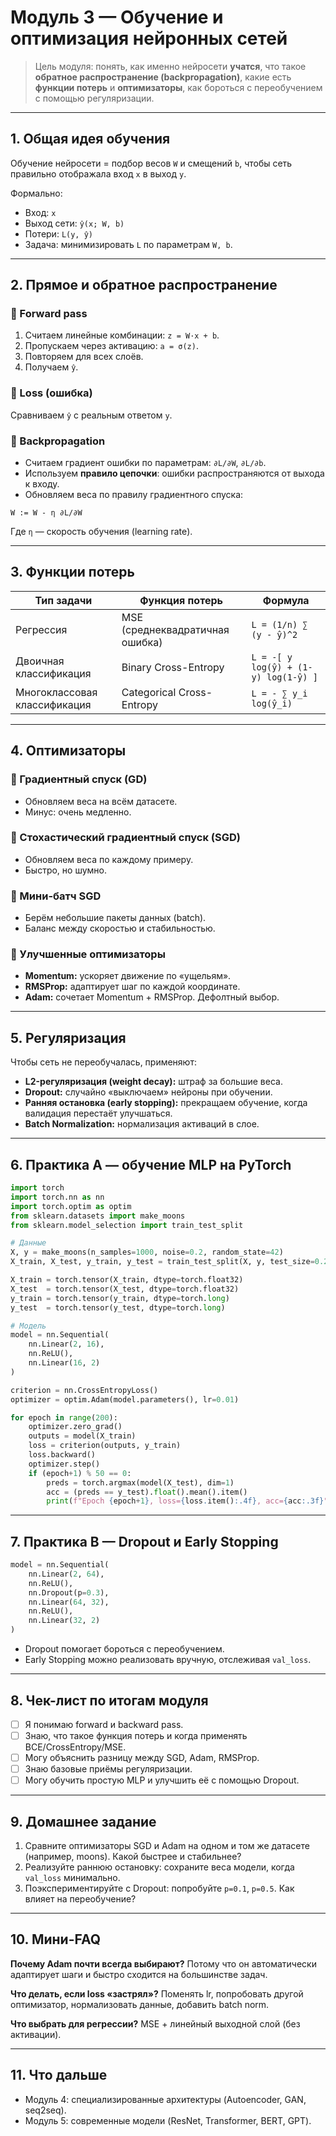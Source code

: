 # Модуль 3 — Обучение и оптимизация нейронных сетей

> Цель модуля: понять, как именно нейросети **учатся**, что такое **обратное распространение (backpropagation)**, какие есть **функции потерь** и **оптимизаторы**, как бороться с переобучением с помощью регуляризации.

---

## 1. Общая идея обучения

Обучение нейросети = подбор весов `W` и смещений `b`, чтобы сеть правильно отображала вход `x` в выход `y`.

Формально:

* Вход: `x`
* Выход сети: `ŷ(x; W, b)`
* Потери: `L(y, ŷ)`
* Задача: минимизировать `L` по параметрам `W, b`.

---

## 2. Прямое и обратное распространение

### 🔹 Forward pass

1. Считаем линейные комбинации: `z = W·x + b`.
2. Пропускаем через активацию: `a = σ(z)`.
3. Повторяем для всех слоёв.
4. Получаем `ŷ`.

### 🔹 Loss (ошибка)

Сравниваем `ŷ` с реальным ответом `y`.

### 🔹 Backpropagation

* Считаем градиент ошибки по параметрам: `∂L/∂W`, `∂L/∂b`.
* Используем **правило цепочки**: ошибки распространяются от выхода к входу.
* Обновляем веса по правилу градиентного спуска:

`W := W - η ∂L/∂W`

Где `η` — скорость обучения (learning rate).

---

## 3. Функции потерь

| Тип задачи                   | Функция потерь                  | Формула                              |
| ---------------------------- | ------------------------------- | ------------------------------------ |
| Регрессия                    | MSE (среднеквадратичная ошибка) | `L = (1/n) ∑ (y - ŷ)^2`              |
| Двоичная классификация       | Binary Cross-Entropy            | `L = -[ y log(ŷ) + (1-y) log(1-ŷ) ]` |
| Многоклассовая классификация | Categorical Cross-Entropy       | `L = - ∑ y_i log(ŷ_i)`               |

---

## 4. Оптимизаторы

### 🔹 Градиентный спуск (GD)

* Обновляем веса на всём датасете.
* Минус: очень медленно.

### 🔹 Стохастический градиентный спуск (SGD)

* Обновляем веса по каждому примеру.
* Быстро, но шумно.

### 🔹 Мини-батч SGD

* Берём небольшие пакеты данных (batch).
* Баланс между скоростью и стабильностью.

### 🔹 Улучшенные оптимизаторы

* **Momentum:** ускоряет движение по «ущельям».
* **RMSProp:** адаптирует шаг по каждой координате.
* **Adam:** сочетает Momentum + RMSProp. Дефолтный выбор.

---

## 5. Регуляризация

Чтобы сеть не переобучалась, применяют:

* **L2-регуляризация (weight decay):** штраф за большие веса.
* **Dropout:** случайно «выключаем» нейроны при обучении.
* **Ранняя остановка (early stopping):** прекращаем обучение, когда валидация перестаёт улучшаться.
* **Batch Normalization:** нормализация активаций в слое.

---

## 6. Практика A — обучение MLP на PyTorch

```python
import torch
import torch.nn as nn
import torch.optim as optim
from sklearn.datasets import make_moons
from sklearn.model_selection import train_test_split

# Данные
X, y = make_moons(n_samples=1000, noise=0.2, random_state=42)
X_train, X_test, y_train, y_test = train_test_split(X, y, test_size=0.2, random_state=42)

X_train = torch.tensor(X_train, dtype=torch.float32)
X_test  = torch.tensor(X_test, dtype=torch.float32)
y_train = torch.tensor(y_train, dtype=torch.long)
y_test  = torch.tensor(y_test, dtype=torch.long)

# Модель
model = nn.Sequential(
    nn.Linear(2, 16),
    nn.ReLU(),
    nn.Linear(16, 2)
)

criterion = nn.CrossEntropyLoss()
optimizer = optim.Adam(model.parameters(), lr=0.01)

for epoch in range(200):
    optimizer.zero_grad()
    outputs = model(X_train)
    loss = criterion(outputs, y_train)
    loss.backward()
    optimizer.step()
    if (epoch+1) % 50 == 0:
        preds = torch.argmax(model(X_test), dim=1)
        acc = (preds == y_test).float().mean().item()
        print(f"Epoch {epoch+1}, loss={loss.item():.4f}, acc={acc:.3f}")
```

---

## 7. Практика B — Dropout и Early Stopping

```python
model = nn.Sequential(
    nn.Linear(2, 64),
    nn.ReLU(),
    nn.Dropout(p=0.3),
    nn.Linear(64, 32),
    nn.ReLU(),
    nn.Linear(32, 2)
)
```

* Dropout помогает бороться с переобучением.
* Early Stopping можно реализовать вручную, отслеживая `val_loss`.

---

## 8. Чек-лист по итогам модуля

* [ ] Я понимаю forward и backward pass.
* [ ] Знаю, что такое функция потерь и когда применять BCE/CrossEntropy/MSE.
* [ ] Могу объяснить разницу между SGD, Adam, RMSProp.
* [ ] Знаю базовые приёмы регуляризации.
* [ ] Могу обучить простую MLP и улучшить её с помощью Dropout.

---

## 9. Домашнее задание

1. Сравните оптимизаторы SGD и Adam на одном и том же датасете (например, moons). Какой быстрее и стабильнее?
2. Реализуйте раннюю остановку: сохраните веса модели, когда `val_loss` минимально.
3. Поэкспериментируйте с Dropout: попробуйте `p=0.1`, `p=0.5`. Как влияет на переобучение?

---

## 10. Мини-FAQ

**Почему Adam почти всегда выбирают?**
Потому что он автоматически адаптирует шаги и быстро сходится на большинстве задач.

**Что делать, если loss «застрял»?**
Поменять lr, попробовать другой оптимизатор, нормализовать данные, добавить batch norm.

**Что выбрать для регрессии?**
MSE + линейный выходной слой (без активации).

---

## 11. Что дальше

* Модуль 4: специализированные архитектуры (Autoencoder, GAN, seq2seq).
* Модуль 5: современные модели (ResNet, Transformer, BERT, GPT).
